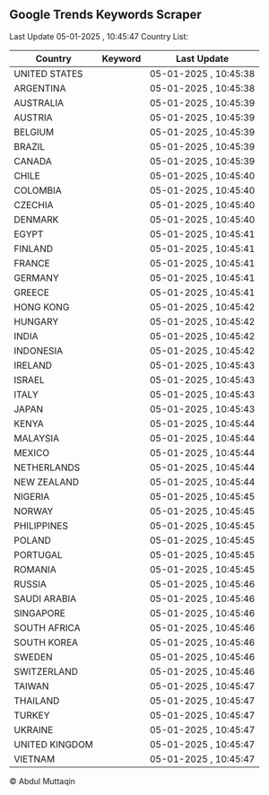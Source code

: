
## Google Trends Keywords Scraper

Last Update 05-01-2025 , 10:45:47
Country List:

| Country | Keyword | Last Update |
| --- | --- | --- |
| UNITED STATES |  | 05-01-2025 , 10:45:38 |
| ARGENTINA |  | 05-01-2025 , 10:45:38 |
| AUSTRALIA |  | 05-01-2025 , 10:45:39 |
| AUSTRIA |  | 05-01-2025 , 10:45:39 |
| BELGIUM |  | 05-01-2025 , 10:45:39 |
| BRAZIL |  | 05-01-2025 , 10:45:39 |
| CANADA |  | 05-01-2025 , 10:45:39 |
| CHILE |  | 05-01-2025 , 10:45:40 |
| COLOMBIA |  | 05-01-2025 , 10:45:40 |
| CZECHIA |  | 05-01-2025 , 10:45:40 |
| DENMARK |  | 05-01-2025 , 10:45:40 |
| EGYPT |  | 05-01-2025 , 10:45:41 |
| FINLAND |  | 05-01-2025 , 10:45:41 |
| FRANCE |  | 05-01-2025 , 10:45:41 |
| GERMANY |  | 05-01-2025 , 10:45:41 |
| GREECE |  | 05-01-2025 , 10:45:41 |
| HONG KONG |  | 05-01-2025 , 10:45:42 |
| HUNGARY |  | 05-01-2025 , 10:45:42 |
| INDIA |  | 05-01-2025 , 10:45:42 |
| INDONESIA |  | 05-01-2025 , 10:45:42 |
| IRELAND |  | 05-01-2025 , 10:45:43 |
| ISRAEL |  | 05-01-2025 , 10:45:43 |
| ITALY |  | 05-01-2025 , 10:45:43 |
| JAPAN |  | 05-01-2025 , 10:45:43 |
| KENYA |  | 05-01-2025 , 10:45:44 |
| MALAYSIA |  | 05-01-2025 , 10:45:44 |
| MEXICO |  | 05-01-2025 , 10:45:44 |
| NETHERLANDS |  | 05-01-2025 , 10:45:44 |
| NEW ZEALAND |  | 05-01-2025 , 10:45:44 |
| NIGERIA |  | 05-01-2025 , 10:45:45 |
| NORWAY |  | 05-01-2025 , 10:45:45 |
| PHILIPPINES |  | 05-01-2025 , 10:45:45 |
| POLAND |  | 05-01-2025 , 10:45:45 |
| PORTUGAL |  | 05-01-2025 , 10:45:45 |
| ROMANIA |  | 05-01-2025 , 10:45:45 |
| RUSSIA |  | 05-01-2025 , 10:45:46 |
| SAUDI ARABIA |  | 05-01-2025 , 10:45:46 |
| SINGAPORE |  | 05-01-2025 , 10:45:46 |
| SOUTH AFRICA |  | 05-01-2025 , 10:45:46 |
| SOUTH KOREA |  | 05-01-2025 , 10:45:46 |
| SWEDEN |  | 05-01-2025 , 10:45:46 |
| SWITZERLAND |  | 05-01-2025 , 10:45:46 |
| TAIWAN |  | 05-01-2025 , 10:45:47 |
| THAILAND |  | 05-01-2025 , 10:45:47 |
| TURKEY |  | 05-01-2025 , 10:45:47 |
| UKRAINE |  | 05-01-2025 , 10:45:47 |
| UNITED KINGDOM |  | 05-01-2025 , 10:45:47 |
| VIETNAM |  | 05-01-2025 , 10:45:47 |

© Abdul Muttaqin
